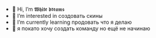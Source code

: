 - 👋 Hi, I’m 𝖂𝖍𝖎𝖙𝖊 𝖉𝖗𝖊𝖆𝖒𝖘
- 👀 I’m interested in создовать скины
- 🌱 I’m currently learning продовать что я делаю
 - 🌿 я покато хочу создать команду но ещё не начинаю
